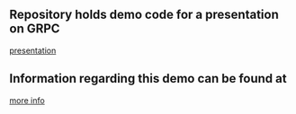 
## Repository holds demo code for a presentation on GRPC
[presentation](https://apps.v2tools.com/presentations/slides/Title/0)

## Information regarding this demo can be found at
[more info](https://apps.v2tools.com/presentations/demo)